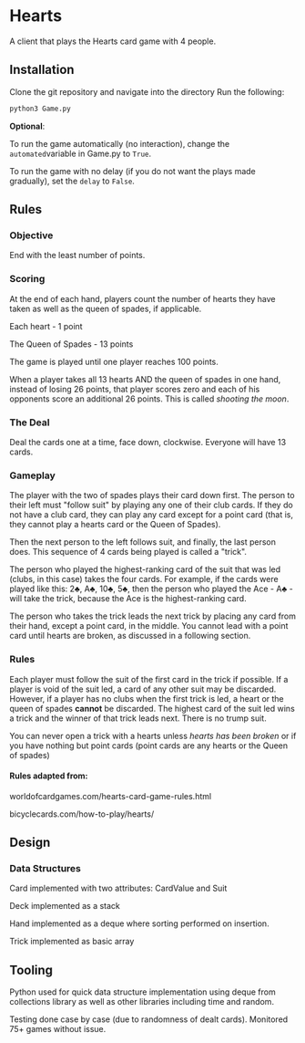 # Hearts

A client that plays the Hearts card game with 4 people.

## Installation

Clone the git repository and navigate into the directory
Run the following:
```python
python3 Game.py
```
**Optional**: 

To run the game automatically (no interaction), change the ```automated```variable in Game.py to ```True```.

To run the game with no delay (if you do not want the plays made gradually), set the ```delay``` to ```False```.

## Rules

### Objective
End with the least number of points.

### Scoring
At the end of each hand, players count the number of hearts they have taken as well as the queen of spades, if applicable. 

Each heart - 1 point

The Queen of Spades - 13 points

The game is played until one player reaches 100 points.

When a player takes all 13 hearts AND the queen of spades in one hand, instead of losing 26 points, that player scores zero and each of his opponents score an additional 26 points. This is called *shooting the moon*.

### The Deal

Deal the cards one at a time, face down, clockwise. Everyone will have 13 cards.

### Gameplay

The player with the two of spades plays their card down first. The person to their left must "follow suit" by playing any one of their club cards. If they do not have a club card, they can play any card except for a point card (that is, they cannot play a hearts card or the Queen of Spades).

Then the next person to the left follows suit, and finally, the last person does. This sequence of 4 cards being played is called a "trick".

The person who played the highest-ranking card of the suit that was led (clubs, in this case) takes the four cards. For example, if the cards were played like this: 2♣, A♣, 10♣, 5♣, then the person who played the Ace - A♣ - will take the trick, because the Ace is the highest-ranking card.

The person who takes the trick leads the next trick by placing any card from their hand, except a point card, in the middle. You cannot lead with a point card until hearts are broken, as discussed in a following section.

### Rules

Each player must follow the suit of the first card in the trick if possible. If a player is void of the suit led, a card of any other suit may be discarded. However, if a player has no clubs when the first trick is led, a heart or the queen of spades **cannot** be discarded. The highest card of the suit led wins a trick and the winner of that trick leads next. There is no trump suit.

You can never open a trick with a hearts unless *hearts has been broken* or if you have nothing but point cards (point cards are any hearts or the Queen of spades)

#### Rules adapted from:

worldofcardgames.com/hearts-card-game-rules.html

bicyclecards.com/how-to-play/hearts/

## Design

### Data Structures
Card implemented with two attributes: CardValue and Suit

Deck implemented as a stack

Hand implemented as a deque where sorting performed on insertion.

Trick implemented as basic array

## Tooling

Python used for quick data structure implementation using deque from collections library as well as other libraries including time and random.

Testing done case by case (due to randomness of dealt cards). Monitored 75+ games without issue.